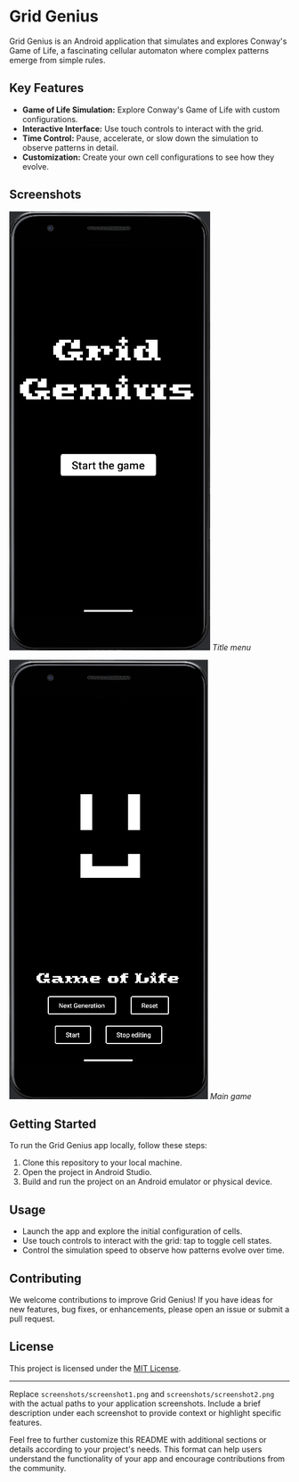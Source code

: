 
# Grid Genius

Grid Genius is an Android application that simulates and explores Conway's Game of Life, a fascinating cellular automaton where complex patterns emerge from simple rules.

## Key Features

- **Game of Life Simulation:** Explore Conway's Game of Life with custom configurations.
- **Interactive Interface:** Use touch controls to interact with the grid.
- **Time Control:** Pause, accelerate, or slow down the simulation to observe patterns in detail.
- **Customization:** Create your own cell configurations to see how they evolve.

## Screenshots

![Grid Genius Screenshot 1](screenshot1.png)
*Title menu*

![Grid Genius Screenshot 2](screenshot2.png)
*Main game*

## Getting Started

To run the Grid Genius app locally, follow these steps:

1. Clone this repository to your local machine.
2. Open the project in Android Studio.
3. Build and run the project on an Android emulator or physical device.

## Usage

- Launch the app and explore the initial configuration of cells.
- Use touch controls to interact with the grid: tap to toggle cell states.
- Control the simulation speed to observe how patterns evolve over time.

## Contributing

We welcome contributions to improve Grid Genius! If you have ideas for new features, bug fixes, or enhancements, please open an issue or submit a pull request.

## License

This project is licensed under the [MIT License](LICENSE).

---

Replace `screenshots/screenshot1.png` and `screenshots/screenshot2.png` with the actual paths to your application screenshots. Include a brief description under each screenshot to provide context or highlight specific features.

Feel free to further customize this README with additional sections or details according to your project's needs. This format can help users understand the functionality of your app and encourage contributions from the community.
